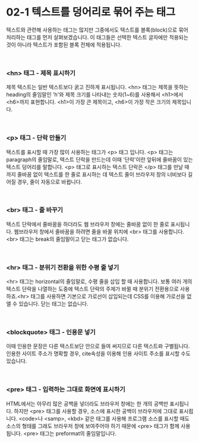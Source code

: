 <h1>02-1 텍스트를 덩어리로 묶어 주는 태그</h1>
  <p>
    텍스트와 관련해 사용하는 태그는 많지만 그중에서도 텍스트를 블록(block)으로 묶어 처리하는 태그를 먼저 살펴보겠습니다. 이 태그들은 선택한 텍스트 글자에만 적용되는 것이 아니라 텍스트가 포함된 블록 전체에 적용됩니다.
  </p><br>

<h3>&lt;hn&gt; 태그 - 제목 표시하기</h3>
<p>
  제목 텍스트는 일반 텍스트보다 굵고 진하게 표시됩니다. &lt;hn&gt; 태그는 제목을
  뜻하는 heading의 줄임말인 'h'와 제목 크기를 나타내는 숫자(1~6)를 사용해서
  &lt;h1&gt;에서 &lt;h6&gt;까지 표현합니다. &lt;h1&gt;이 가장 큰 제목이고,
  &lt;h6&gt;이 가장 작은 크기의 제목입니다.
</p><br>

<h3>&lt;p&gt; 태그 - 단락 만들기</h3>
<p>
  택스트를 표시할 때 가장 많이 사용하는 태그가 &lt;p&gt; 태그 입니다. &lt;p&gt;
  태그는 paragraph의 줄임말로, 텍스트 단락을 만드는데 이때 '단락'이란 앞뒤에
  줄바꿈이 있는 텍스트 덩어리를 말합니다. &lt;p&gt; 태그로 표시하는 텍스트
  단락은 &lt;/p&gt; 태그를 만날 때까지 줄바꿈 없이 텍스트를 한 줄로 표시하는 데
  텍스트 줄이 브라우저 창의 너비보다 길어질 경우, 줄이 자동으로 바뀝니다.
</p><br>

<h3>&lt;br&gt; 태그 - 줄 바꾸기</h3>
<p>
  텍스트 단락에서 줄바꿈을 하더라도 웹 브라우저 창에는 줄바꿈 없이 한 줄로
  표시됩니다. 웹브라우저 창에서 줄바꿈을 하려면 줄을 바꿀 위치에 &lt;br&gt;
  태그를 사용합니다. &lt;br&gt; 태그는 break의 줄임말이고 닫는 태그가 없습니다.
</p><br>

<h3>&lt;hr&gt; 태그 - 분위기 전환을 위한 수평 줄 넣기</h3>
<p>
  &lt;hr&gt; 태그는 horizontal의 줄임말로, 수평 줄을 삽입 할 때 사용합니다. 보통
  여러 개의 텍스트 단락을 나열하는 도중에 텍스트 단락의 주제가 바뀔 때 분위기
  전환용으로 사용하죠.&lt;hr&gt; 태그를 사용하면 기본으로 가로선이 삽입되는데
  CSS를 이용해 가로선을 없앨 수 있습니다. 닫는 태그는 없습니다.
</p><br>

<h3>&lt;blockquote&gt; 태그 - 인용문 넣기</h3>
<p>
  이때 인용한 문장은 다른 텍스트보단 안으로 들여 써지므로 다른 텍스트롸
  구별됩니다. 인용한 사이트 주소가 명확할 경우, cite속성을 이용해 인용 사이트
  주소를 표시할 수도 있습니다.
</p><br>

<h3>&lt;pre&gt; 태그 - 입력하는 그대로 화면에 표시하기</h3>
<p>
HTML에서는 아무리 많은 공백을 넣더라도 브라우저 창에는 한 개의 공백만 표시됩니다. 하지만 &lt;pre&gt; 태그를 사용할 경우, 소스에 표시한 공백이 브라우저에 그대로 표시죕니다. &lt;code&gt;나 &lt;samp&gt;, &lt;kbd&gt; 같은 태그를 사용해 프로그램 소스를 표시할 때도 소스의 형태를 그래도 브라우저 창에 보여주어야 하기 때문에 &lt;pre&gt; 태그가 함께 사용됩니다. &lt;pre&gt; 태그는 preformat의 줄임말입니다.
</p>
